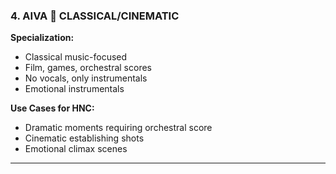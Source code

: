 ### 4. **AIVA** 🎻 CLASSICAL/CINEMATIC

**Specialization:**

- Classical music-focused
- Film, games, orchestral scores
- No vocals, only instrumentals
- Emotional instrumentals

**Use Cases for HNC:**

- Dramatic moments requiring orchestral score
- Cinematic establishing shots
- Emotional climax scenes

---
